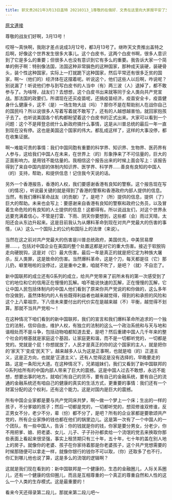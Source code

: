 ```yaml
---
title: 郭文贵2021年3月13日盖特 20210313_1尊敬的在俄好．文贵在这里向大家报平安了文贵再谈谈两个白皮书的意义。第一部分！
---
```


[原文連接](https://gnews.org/ThreadView/53480391)

尊敬的战友们好啊，3月13号！


哎呀～真快啊，我刚才差点说成3月12号，都3月13号了。继昨天文贵推出盖特之后啊，好像这个世界发生很多大事儿。这个白皮书，这两个白皮书啊，很多人意识到了它是多么的重要；但很多人也没有意识到它有多么的重要。我告诉大家一个简单的例子啊：特别像法国，法国这种非常膈色的这种国家，那种成天装硬，装硬骨头，装个性这种国家，实际上一打就跪下这种国家，然后平常还有很多乏贫的国家，啊～（他们的）经济体在这摆着呢。听说这个，他们这些人以后啊，咋说呢？别说漏了！听说他们参与到写白皮书的人当中（有）两三波（人）退掉了，都不敢参与了。为啥呀，战友们？去想想，这个白皮书出来就等同于全人类向共产党宣战。那法国的政要们，所谓现在还买疫苗呢，还搞疫苗经济，疫苗安全卡，疫苗健身什么健康卡，这不（是）一场生物大战（吗）？那你不是在帮助别人在战你自己的国民吗？所以说很多人写着写着就不敢写了，还有的人越想越害怕，就回家抱孩子去了。也听说美国各个机构都盼望着这个白皮书的正式出来。大家可以看到一个问题：这个不是拜登总统什么新政府搞什么事情，这是从川普总统的最后一年一直到现在没有停。这也是美国这个国家的伟大。都乱成这样了，这样的大事没停，都在收集证据。


啊～难能可贵的事情：我们中国同胞有重要的科学界、知识界、生物界、医药界有人参与，这给我们中国人在未来，在世界上（的）形象挣来了不可估量的，巨大的正面影响力。是用钱不能估量的。我相信这个报告出来的时候上面会写上：该报告得到了来自中国内部的体制内知识界、医学界、科学界……善良有良知的中国人（的）支持，帮助，和提供信息！记住我今天说的话。


另外一个香港报告，香港的人权，我们要感谢香港有良知的警察。这个报告现在写（的情况），听说最关键的就是得到了香港的警察和香港政府内部人提供的信息。当然，有我们爆料革命战友（的贡献）了，是吧？（所）提供的信息，提供（了）巨大的帮助。未来也会写上：要感谢来自香港有良知的警察和政府公务员，以及冒着生命危险的有良知的人士提供的信息！这都得有。所以说战友们，对这个世界永远要充满着信心，不管是打雷、下雨、阴天你要想到，这些都（会）雨过天晴，太阳还会从东边升起来。这是目前我认为从爆料革命到现在对共产党最大的伤害的事情，（从）这么一个国际上的公约和国际上的法律（来说）。


当然在这之前对共产党最大的伤害是川普总统政府，美国优先，中美贸易摩擦……，包括对中国企业在美国的整个处置这都是对它的重大伤害。接近于软脱钩走向硬脱钩，这是对（它）最大伤害。最后一年是真正的就是把它定为种族大屠杀，反人类罪，这是致命的伤害。当然爆料革命，这是个刀，每天都是往（它）那儿扔，噼里啪啦的没停过，这是重中之重，咱就不吹了，是吧？（就）不自恋了。


新中国联邦的成立还有G系列的成立，给共产党带来了前所未有的第一次感受到了它的地位和它的信用正在慢慢的瓦解。咱不能说快速的瓦解，正在慢慢的瓦解，它让中国人民包括体制内的中国人他们看到了原来你共产党说的和你做的，这么多年你没做到，虽然体制内的人有些既得利益者也越来越觉得，得到的和承担的风险和这个上八辈祖宗，下八倍未来要付出的代价实在是越来越（不）平衡，越觉得不划算。那就不当共产党啦～！


在这种情况下咱们看到的新中国联邦，我们的宣言和我们爆料革命所追求的一个独立的法制，信仰自由，维护人权，有独立的法制的这么一个政治系统和与天与地和谐相处而不是斗争，包括动物咱都知道去爱，是吧？然后重建中国人几千年来的整个社会的根基就是家庭这个基因，让家庭更和谐，而不是一切都听党的，一切都是党的。党就是个屁！你想就放了，人民才是真正的你的这个国家的主人，就是把你的&lsquo;家天下'变成&lsquo;民天下'。越来越多人认为这是正事啊，也就是咱（的）正道主义，这是正方向，也就是&lsquo;正道主义'。还有人觉得这是没有选择的，早晚要走的路，这是一条阳光大道。在这种情况下，兄弟姐妹们，我们又看到了新中国联邦的G系列给所有的中国内部人带来了巨大的震撼。这是中国人过去不敢想，永远不能想，想要出事的地方。就咱们有自己的货币，要有自己的金融系统，要有自己的流通的金融系统还有咱自己的健康的真实的生活方式，更重要的事情：我们还有一个财富分配的这个权利，还有这个能力。这是对国内是巨大的震撼。


所有中国企业家都是要与共产党同床共梦，啊～做一个梦上一个床；生出的一样的孩子，不分爹娘的孩子；然后一切都是党的，一切都听党的，想双修谁双修谁，反正男女不分，老少不分，辈（份）都不分了，是吧？所有的企业家都是要歌颂共产党的，所有企业家挣的钱也都在他们的锅里边儿。这是第一次有了一个中国人的一个团队，有一些中国人，告诉：你的钱就是你的钱，你家是要分男女，分老少，你不用把爹、娘、把老婆、女儿、儿子、子子孙孙都卖给一个流氓的党去来换取你那些表面上看起来很坚强，事实上租赁期只有三十年，五十年，七十年的盖在别人地上的房子。就像你的老婆、孩子在你家待着那是你老婆孩子，这个共产党想需要的时候那随便可以拿走一样，就像你银行的钱你不可以取，（你）还取多了也不行，你汇到哪儿他也说了算，这是多么的流氓的逻辑啊？


这就是我们现在看到的：新中国联邦是一个健康的，生态的金融圈儿，人际关系圈儿，还有一个健康的信仰圈儿，而且是互相尊重的一个真正的尊重自然和人性的这么一个人类的生存模式。这是最重要的！


看来今天还得录第二段儿，那就来第二段儿吧～
